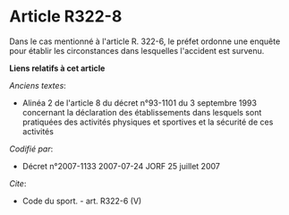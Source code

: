 # Article R322-8

Dans le cas mentionné à l'article R. 322-6, le préfet ordonne une enquête pour établir les circonstances dans lesquelles
l'accident est survenu.

**Liens relatifs à cet article**

_Anciens textes_:

  - Alinéa 2 de l'article 8 du décret n°93-1101 du 3 septembre 1993 concernant la déclaration des établissements dans lesquels sont pratiquées des activités physiques et sportives et la sécurité de ces activités

_Codifié par_:

  - Décret n°2007-1133 2007-07-24 JORF 25 juillet 2007

_Cite_:

  - Code du sport. - art. R322-6 (V)
